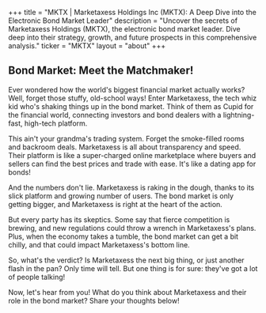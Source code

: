 +++
title = "MKTX |  Marketaxess Holdings Inc (MKTX): A Deep Dive into the Electronic Bond Market Leader"
description = "Uncover the secrets of Marketaxess Holdings (MKTX), the electronic bond market leader. Dive deep into their strategy, growth, and future prospects in this comprehensive analysis."
ticker = "MKTX"
layout = "about"
+++

        


## Bond Market: Meet the Matchmaker! 

Ever wondered how the world's biggest financial market actually works?  Well, forget those stuffy, old-school ways!  Enter Marketaxess, the tech whiz kid who's shaking things up in the bond market.  Think of them as Cupid for the financial world, connecting investors and bond dealers with a lightning-fast, high-tech platform.  

This ain't your grandma's trading system. Forget the smoke-filled rooms and backroom deals.  Marketaxess is all about transparency and speed.  Their platform is like a super-charged online marketplace where buyers and sellers can find the best prices and trade with ease.  It's like a dating app for bonds!  

And the numbers don't lie. Marketaxess is raking in the dough, thanks to its slick platform and growing number of users.  The bond market is only getting bigger, and Marketaxess is right at the heart of the action.  

But every party has its skeptics.  Some say that fierce competition is brewing, and new regulations could throw a wrench in Marketaxess's plans.  Plus, when the economy takes a tumble, the bond market can get a bit chilly, and that could impact Marketaxess's bottom line. 

So, what's the verdict? Is Marketaxess the next big thing, or just another flash in the pan?  Only time will tell.  But one thing is for sure: they've got a lot of people talking!  

Now, let's hear from you!  What do you think about Marketaxess and their role in the bond market?  Share your thoughts below! 

        